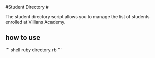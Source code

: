#Student Directory #

The student directory script allows you to manage the list of students enrolled at Villians Academy. 

## how to use ##

''' shell
ruby directory.rb
'''


